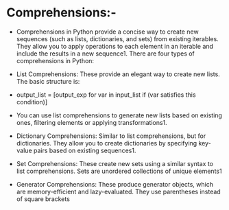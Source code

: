 # Comprehensions:- 
* Comprehensions in Python provide a concise way to create new sequences (such as lists, dictionaries, and sets) from existing iterables. They allow you to apply operations to each element in an iterable and include the results in a new sequence1. There are four types of comprehensions in Python:

* List Comprehensions: These provide an elegant way to create new lists. The basic structure is:
* output_list = [output_exp for var in input_list if (var satisfies this condition)]
* You can use list comprehensions to generate new lists based on existing ones, filtering elements or applying transformations1.
* Dictionary Comprehensions: Similar to list comprehensions, but for dictionaries. They allow you to create dictionaries by specifying key-value pairs based on existing sequences1.
* Set Comprehensions: These create new sets using a similar syntax to list comprehensions. Sets are unordered collections of unique elements1
* Generator Comprehensions: These produce generator objects, which are memory-efficient and lazy-evaluated. They use parentheses instead of square brackets

